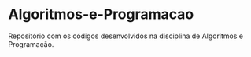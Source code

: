 # Algoritmos-e-Programacao
Repositório com os códigos desenvolvidos na disciplina de Algoritmos e Programação.

